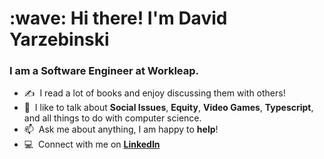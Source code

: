 <h1 align="left" id="coffeegerm-title">:wave: Hi there! I'm David Yarzebinski</h1>
<h3 align="left">I am a Software Engineer at Workleap.</h3>


- :writing_hand: &nbsp;I read a lot of books and enjoy discussing them with others!
- :speech_balloon: &nbsp;I like to talk about **Social Issues**, **Equity**, **Video Games**, **Typescript**, and all things to do with computer science.
- :mailbox: &nbsp;Ask me about anything, I am happy to **help**!
- :computer: &nbsp;Connect with me on **[LinkedIn]**

<br>


[linkedin]: https://www.linkedin.com/in/david-yarzebinski-3890a3106/ "LinkedIn"

